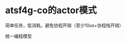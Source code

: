 atsf4g-co的actor模式
============

简单任务，低消耗。避免协程开销（至少10us+协程栈开销）

统一编程模型

[1]: https://github.com/atframework/atsf4g-co/tree/sample_solution